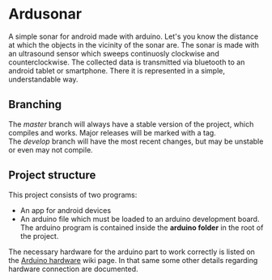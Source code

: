 Ardusonar
=========

A simple sonar for android made with arduino. Let's you know the distance at which the objects in the vicinity of the sonar are.
The sonar is made with an ultrasound sensor which sweeps continuosly clockwise and counterclockwise. The collected data is transmitted via bluetooth to an android tablet or smartphone. There it is represented in a simple, understandable way.

Branching
---------
The _master_ branch will always have a stable version of the project, which compiles and works. Major releases will be marked with a tag.  
The _develop_ branch will have the most recent changes, but may be unstable or even may not compile.


Project structure
---------

This project consists of two programs: 
- An app for android devices
- An arduino file which must be loaded to an arduino development board. The arduino program is contained inside the **arduino folder** in the root of the project.

The necessary hardware for the arduino part to work correctly is listed on the [Arduino hardware](https://github.com/Inversebit/ardusonar/wiki/Arduino-hardware) wiki page. In that same some other details regarding hardware connection are documented.
